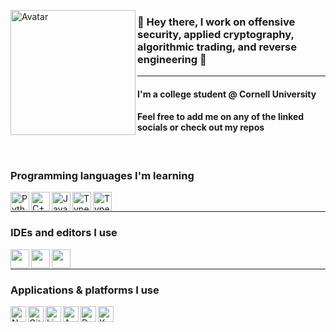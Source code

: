 <!--- Special thanks to my friend Sam for giving me permission to modify this config file for my personal use https://github.com/Scherso/Scherso--->
<!--- If someone else wants to modify this config file for their personal use, please credit both Sam and myself --->

<!--- Avatar --->
<img 
     align="left" alt="Avatar" width="200px" 
          src="https://avatars.githubusercontent.com/u/86384943?v=4" 
/>

### 🚀 Hey there, I work on offensive security, applied cryptography, algorithmic trading, and reverse engineering 🚀

------

#### I'm a college student @ Cornell University
#### Feel free to add me on any of the linked socials or check out my repos

<br /> 

### Programming languages I'm learning

<!--- Python --->
<a href="https://www.python.org/">
    <img align="left" alt="Python" width="30" height="30" 
         src="https://upload.wikimedia.org/wikipedia/commons/thumb/c/c3/Python-logo-notext.svg/165px-Python-logo-notext.svg.png?20100317150552">
</a>

<!--- C++ --->
<a href="https://www.cplusplus.com/">
    <img align="left" alt="C++" width="30" height="30" 
         src="https://upload.wikimedia.org/wikipedia/commons/thumb/1/18/ISO_C%2B%2B_Logo.svg/1200px-ISO_C%2B%2B_Logo.svg.png" />
</a>

<!--- Java --->
<a href="https://www.java.com/en/">
    <img align="left" alt="Java" width="30" height="30" 
         src="https://logowiki.net/uploads/logo/j/java-14.svg" />
</a>

<!--- Typescript --->
<a href="https://www.typescriptlang.org/">
    <img align="left" alt="TypeScript" width="30" height="30" 
         src="https://upload.wikimedia.org/wikipedia/commons/thumb/4/4c/Typescript_logo_2020.svg/1024px-Typescript_logo_2020.svg.png" />
</a>

<!--- Rust --->
<a href="https://www.typescriptlang.org/">
    <img align="left" alt="TypeScript" width="30" height="30" 
         src="https://rust-lang.org/logos/rust-logo-512x512.png" />
</a> 

<br />

----


### IDEs and editors I use

<!--- IDEA --->
<a href="https://www.jetbrains.com/idea/">
    <img align="left" height="30" 
         src="https://resources.jetbrains.com/storage/products/company/brand/logos/IntelliJ_IDEA_icon.svg">  
</a>

<!--- VSCode --->
<a href="https://code.visualstudio.com/">
    <img align="left" height="30" 
         src="https://user-images.githubusercontent.com/674621/71187801-14e60a80-2280-11ea-94c9-e56576f76baf.png">
</a>

<!--- Vim --->
<a href="https://www.vim.org/">
    <img align="left" height="30" 
         src="https://upload.wikimedia.org/wikipedia/commons/thumb/9/9f/Vimlogo.svg/1022px-Vimlogo.svg.png">
</a>

<br />

----

### Applications & platforms I use
<!--- NodeJS --->
<a href="https://nodejs.org/en/">
     <img align="left" alt="NodeJS" height="25"
          src="https://cdn.jsdelivr.net/gh/devicons/devicon/icons/nodejs/nodejs-original.svg">
</a>

<!--- Git --->
<a href="https://git-scm.com/">
     <img align="left" alt="Git" height="25"
          src="https://git-scm.com/images/logos/downloads/Git-Icon-1788C.png">
</a>

<!--- Linux --->
<a href="https://www.kernel.org/">
     <img align="left" alt="Linux" height="25"
          src="https://upload.wikimedia.org/wikipedia/commons/thumb/3/35/Tux.svg/1200px-Tux.svg.png">
</a>

<!--- Arch --->
<a href="https://archlinux.org/">
     <img align="left" alt="Arch Linux" height="25"
          src="https://cdn0.iconfinder.com/data/icons/flat-round-system/512/archlinux-512.png">
</a>

<!--- Docker --->
<a href="https://www.docker.com/">
     <img align="left" alt="Docker" height="25"
          src="https://cdn4.iconfinder.com/data/icons/logos-and-brands/512/97_Docker_logo_logos-512.png">
</a>

<!--- Kubernetes --->
<a href="https://kubernetes.io/">
     <img align="left" alt="Kubernetes" height="25"
          src="https://upload.wikimedia.org/wikipedia/commons/thumb/3/39/Kubernetes_logo_without_workmark.svg/1055px-Kubernetes_logo_without_workmark.svg.png">
</a>